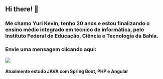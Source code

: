 ## Hi there! 👋

### Me chamo Yuri Kevin, tenho 20 anos e estou finalizando o ensino médio integrado em técnico de informática, pelo Instituto Federal de Educação, Ciência e Tecnologia da Bahia.

### Envie uma mensagem clicando aqui:
<div>
  <a href = "mailto:yurikevin1405@gmail.com"><img src="https://img.shields.io/badge/-Gmail-%23333?style=for-the-badge&logo=gmail&logoColor=white" target="_blank"></a>
</div>

#### Atualmente estudo JAVA com Spring Boot, PHP e Angular

